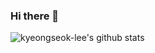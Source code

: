 ### Hi there 👋

<!--
**kyeongseok-lee/kyeongseok-lee** is a ✨ _special_ ✨ repository because its `README.md` (this file) appears on your GitHub profile.

Here are some ideas to get you started:

- 🔭 I’m currently working on ...
- 🌱 I’m currently learning ...
- 👯 I’m looking to collaborate on ...
- 🤔 I’m looking for help with ...
- 💬 Ask me about ...
- 📫 How to reach me: ...
- 😄 Pronouns: ...
- ⚡ Fun fact: ...
-->

![kyeongseok-lee's github stats](https://github-readme-stats.vercel.app/api?username=kyeongseok-lee&theme=yeblu&show_icons=true)
